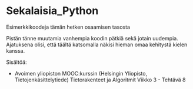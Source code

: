 # Sekalaisia_Python
Esimerkkikoodeja tämän hetken osaamisen tasosta

Pistän tänne muutamia vanhempia koodin pätkiä sekä jotain uudempia. Ajatuksena olisi, että täältä katsomalla näkisi hieman omaa kehitystä kielen kanssa. 

Sisältöä:
- Avoimen yliopiston MOOC:kurssin (Helsingin Yliopisto, Tietojenkäsittelytiede) Tietorakenteet ja Algoritmit Viikko 3 - Tehtävä 8
